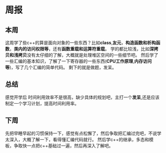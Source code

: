 # 周报
## 本周
这周学了些c++的算是面向对象的一些东西？比如**class**,**友元**，**构造函数和析构函数**，**类内的访问权限等**，还有**函数重载和运算符重载**。
学的都比较浅，比如**深拷贝和浅拷贝**没有太仔细的了解，大概就是处理堆区空间的一些细节吧。
然后学了一些汇编的基本知识，了解了一下寄存器的一些东西(**CPU工作原理**,**内存访问等**)，写了几个汇编的简单代码。
剩下的就是做题，发呆。
## 总结
感觉开学后  时间利用效率不是很高，缺少具体的规划吧，主打一个**发呆**,还是应该制定一个学习计划，提高时间利用率。
## 下周
先把早睡早起的习惯保持一下，感觉有点松懈了，然后争取把汇编过完吧，不说学太深入，大概了解一下，看得懂汇编代码就行。
然后学c++的继承，多态和模板，争取快一点把c++基础过一遍，然后再深入了解吧。
